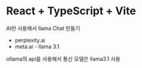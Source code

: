 # React + TypeScript + Vite

AI만 사용해서 llama Chat 만들기

- perplexity.ai
- meta.ai - llama 3.1

ollama의 api를 사용해서 통신
모델은 llama3.1 사용